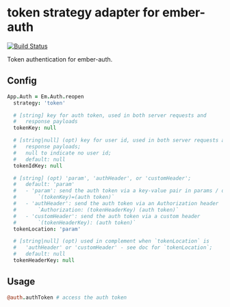 # token strategy adapter for ember-auth

[![Build Status](https://secure.travis-ci.org/heartsentwined/ember-auth-strategy-token.png)](http://travis-ci.org/heartsentwined/ember-auth-strategy-token)

Token authentication for ember-auth.

## Config

```coffeescript
App.Auth = Em.Auth.reopen
  strategy: 'token'

  # [string] key for auth token, used in both server requests and
  #   response payloads
  tokenKey: null

  # [string|null] (opt) key for user id, used in both server requests and
  #   response payloads;
  #   null to indicate no user id;
  #   default: null
  tokenIdKey: null

  # [string] (opt) 'param', 'authHeader', or 'customHeader';
  #   default: 'param'
  #   - 'param': send the auth token via a key-value pair in params / data
  #       `(tokenKey)=(auth token)`
  #   - 'authHeader': send the auth token via an Authorization header
  #       `Authorization: (tokenHeaderKey) (auth token)`
  #   - 'customHeader': send the auth token via a custom header
  #       `(tokenHeaderKey): (auth token)`
  tokenLocation: 'param'

  # [string|null] (opt) used in complement when `tokenLocation` is
  #   'authHeader' or 'customHeader' - see doc for `tokenLocation`;
  #   default: null
  tokenHeaderKey: null
```

## Usage

```coffeescript
@auth.authToken # access the auth token
```
